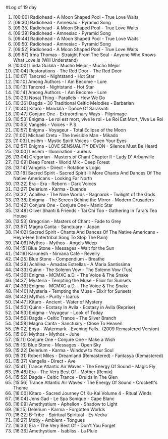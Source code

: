 #Log of 19 day

1. [00:00] Radiohead - A Moon Shaped Pool - True Love Waits
1. [09:30] Radiohead - Amnesiac - Pyramid Song
1. [09:35] Radiohead - A Moon Shaped Pool - True Love Waits
1. [09:39] Radiohead - Amnesiac - Pyramid Song
1. [09:44] Radiohead - A Moon Shaped Pool - True Love Waits
1. [09:50] Radiohead - Amnesiac - Pyramid Song
1. [09:52] Radiohead - A Moon Shaped Pool - True Love Waits
1. [09:57] Irma Thomas - Straight From The Soul - Anyone Who Knows What Love Is (Will Understand)
1. [10:00] Linda Guilala - Mucho Mejor - Mucho Mejor
1. [10:04] Restorations - The Red Door - The Red Door
1. [10:07] Tancred - Nightstand - Hot Star
1. [10:10] Among Authors - I Am Become - Lure
1. [10:13] Tancred - Nightstand - Hot Star
1. [10:14] Among Authors - I Am Become - Lure
1. [10:23] Nosaj Thing - Parallels - How We Do
1. [10:36] Dagda - 30 Traditional Celtic Melodies - Barbarian
1. [10:40] Kitaro - Mandala - Dance Of Sarasvati
1. [10:47] Conjure One - Extraordinary Ways - Pilgrimage
1. [10:53] Enigma - Le roi est mort, vive le roi - Le Roi Est Mort, Vive Le Roi
1. [10:55] Vangelis - Voices - P.S.
1. [10:57] Enigma - Voyageur - Total Eclipse of the Moon
1. [11:00] Michael Cretu - The Invisible Man - Mikado
1. [11:03] Lesiëm - Mystic Spirit Voices - Open Your Eyes
1. [12:57] Enigma - LOVE SENSUALITY DEVON - Silence Must Be Heard
1. [13:00] Lesiëm - Illumination - aureus
1. [13:04] Gregorian - Masters of Chant Chapter II - Lady D' Arbanville
1. [13:09] Deep Forest - World Mix - Deep Forest
1. [13:14] Vangelis - Direct - Rotation's Logic
1. [13:18] Sacred Spirit - Sacred Spirit II: More Chants And Dances Of The Native Americans - Looking Far North
1. [13:22] Era - Era - Reborn - Dark Voices
1. [13:27] Delerium - Karma - Duende
1. [13:32] Achillea - The Nine Worlds - Ragnarok - Twilight of the Gods
1. [13:38] Enigma - The Screen Behind the Mirror - Modern Crusaders
1. [13:42] Conjure One - Conjure One - Manic Star
1. [13:48] Oliver Shanti & Friends - Tai Chi Too - Gathering In Tara's Tea House
1. [13:53] Gregorian - Masters of Chant - Fade to Grey
1. [13:57] Magna Canta - Sanctuary - Japan
1. [14:02] Sacred Spirit - Chants And Dances Of The Native Americans - Heya-Hee (Intertribal Song To Stop The Rain)
1. [14:09] Mythos - Mythos - Angels Weep
1. [14:15] Blue Stone - Messages - Wait for the Sun
1. [14:19] Karunesh - Nirvana Café - Revelry
1. [14:25] Blue Stone - Compendium - Breathe
1. [14:29] Achillea - Amadas Estrellas - A Maria Santissima
1. [14:33] Quinn - The Solemn Vow - The Solemn Vow (Tus)
1. [14:36] Enigma - MCMXC a.D. - The Voice & The Snake
1. [14:37] Mysteria - Tempting the Muse - Elixir for Sunsets
1. [14:39] Enigma - MCMXC a.D. - The Voice & The Snake
1. [14:40] Mysteria - Tempting the Muse - Elixir for Sunsets
1. [14:42] Mythos - Purity - Icarus
1. [14:47] Kitaro - Ancient - Water of Mystery
1. [14:50] Quinn - Ecstasy In Avila - Ecstasy in Avila (Reprise)
1. [14:53] Enigma - Voyageur - Look of Today
1. [14:56] Dagda - Celtic Trance - The Silver Branch
1. [14:58] Magna Canta - Sanctuary - Close To Heaven
1. [15:02] Enya - Watermark - Evening Falls.. (2009 Remastered Version)
1. [15:06] Mythos - Mythos - June
1. [15:11] Conjure One - Conjure One - Make a Wish
1. [15:16] Blue Stone - Messages - Open Sky
1. [15:22] Delerium - Karma - Window to Your Soul
1. [15:31] Robert Miles - Dreamland (Remastered) - Fantasya (Remastered)
1. [15:37] Vangelis - Direct - Ave
1. [15:41] Trance Atlantic Air Waves - The Energy Of Sound - Magic Fly
1. [15:48] Era - The Very Best Of - Mother (Remix)
1. [15:52] Dagda - Celtic Trance - Druids In The Glen
1. [15:56] Trance Atlantic Air Waves - The Energy Of Sound - Crockett's Theme
1. [16:00] Kitaro - Sacred Journey Of Ku-Kai Volume 4 - Ritual Winds
1. [16:04] Jens Gad - Le Spa Sonique - Cape Blanc
1. [16:09] Amethystium - Aphelion - Shadow to Light
1. [16:15] Delerium - Karma - Forgotten Worlds
1. [16:22] B-Tribe - Spiritual Spiritual - Es Vedra
1. [16:27] Moby - Ambient - Tongues
1. [16:33] Era - The Very Best Of - Don't You Forget
1. [16:36] Amethystium - Isabliss - La Pluie
